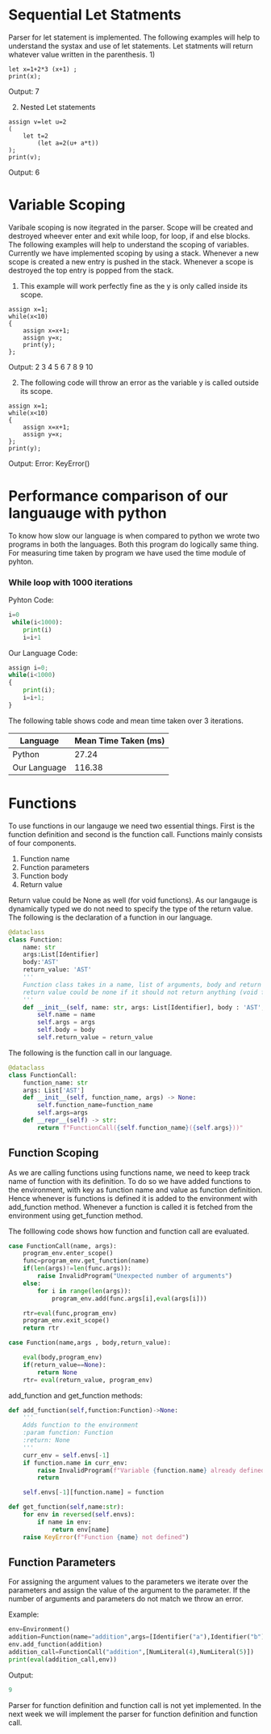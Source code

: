 # Sequential Let Statments 

Parser for let statement is implemented. The following examples will help to understand the systax and use of let statements. Let statments will return whatever value written in the parenthesis.
1)
```commandline
let x=1+2*3 (x+1) ;
print(x);
```

Output: 7


2) Nested Let statements 
```
assign v=let u=2
(
    let t=2
        (let a=2(u+ a*t))
);
print(v);
```

Output: 6 

# Variable Scoping

Varibale scoping is now itegrated in the parser. Scope will be created and destroyed wheever enter and exit while loop, for loop, if and else blocks. The following examples will help to understand the scoping of variables.
Currently we have implemented scoping by using a stack. Whenever a new scope is created a new entry is pushed in the stack. Whenever a scope is destroyed the top entry is popped from the stack. 
1. This example will work perfectly fine as the y is only called inside its scope. 
```
assign x=1;
while(x<10)
{
    assign x=x+1;
    assign y=x;
    print(y);
};
```

Output: 2 3 4 5 6 7 8 9 10

2. The following code will throw an error as the variable y is called outside its scope. 

```commandline
assign x=1;
while(x<10)
{
    assign x=x+1;
    assign y=x;
};
print(y);
```

Output: Error: KeyError()

# Performance comparison of our languauge with python 
To know how slow our language is when compared to python we wrote two programs in both the languages. Both this program do logically same thing. 
For measuring time taken by program we have used the time module of pyhton. 
### While loop with 1000 iterations
Pyhton Code:
```python
i=0
 while(i<1000):
    print(i)
    i=i+1
```

Our Language Code:
```python
assign i=0;
while(i<1000)
{
    print(i);
    i=i+1;
}
```
The following table shows code and mean time taken over 3 iterations. 

| Language     | Mean Time Taken (ms) |
|--------------|----------------------|
| Python       | 27.24                |
| Our Language | 116.38               |

# Functions 

To use functions in our langauge we need two essential things. First is the function definition and second is the function call. 
Functions mainly consists of four components.
1. Function name
2. Function parameters
3. Function body
4. Return value

Return value could be None as well (for void functions). As our langauge is dynamically typed we do not need to specify the type of the return value.
The following is the declaration of a function in our language. 
```python
@dataclass
class Function:
    name: str
    args:List[Identifier]
    body:'AST'
    return_value: 'AST'
    '''
    Function class takes in a name, list of arguments, body and return value
    return value could be none if it should not return anything (void functions)
    '''
    def __init__(self, name: str, args: List[Identifier], body : 'AST', return_value:'AST') -> None:
        self.name = name
        self.args = args
        self.body = body
        self.return_value = return_value

```

The following is the function call in our language. 
```python
@dataclass
class FunctionCall:
    function_name: str
    args: List['AST']
    def __init__(self, function_name, args) -> None:
        self.function_name=function_name
        self.args=args
    def __repr__(self) -> str:
        return f"FunctionCall({self.function_name}({self.args}))"
```

## Function Scoping
As we are calling functions using functions name, we need to keep track name of function with its definition. To do so we have added functions to the environment, with key as function name and value as function definition. 
Hence whenever is functions is defined it is added to the environment with add_function method.
Whenever a function is called it is fetched from the environment using get_function method.

The folllowing code shows how function and function call are evaluated. 
```python
case FunctionCall(name, args):
    program_env.enter_scope()
    func=program_env.get_function(name)
    if(len(args)!=len(func.args)):
        raise InvalidProgram("Unexpected number of arguments")
    else:
        for i in range(len(args)):
            program_env.add(func.args[i],eval(args[i]))

    rtr=eval(func,program_env)
    program_env.exit_scope()
    return rtr

case Function(name,args , body,return_value):

    eval(body,program_env)
    if(return_value==None):
        return None
    rtr= eval(return_value, program_env)
```

add_function and get_function methods:

```python
def add_function(self,function:Function)->None:
    '''
    Adds function to the environment
    :param function: Function
    :return: None
    '''
    curr_env = self.envs[-1]
    if function.name in curr_env:
        raise InvalidProgram(f"Variable {function.name} already defined")
        return

    self.envs[-1][function.name] = function

def get_function(self,name:str):
    for env in reversed(self.envs):
        if name in env:
            return env[name]
    raise KeyError(f"Function {name} not defined")
```

## Function Parameters

For assigning the argument values to the parameters we iterate over the parameters and assign the value of the argument to the parameter. 
If the number of arguments and parameters do not match we throw an error.

Example:
```python
env=Environment()
addition=Function(name="addition",args=[Identifier("a"),Identifier("b")],body=Sequence([]),return_value=BinOp(Identifier("a"),"+",Identifier("b")))
env.add_function(addition)
addition_call=FunctionCall("addition",[NumLiteral(4),NumLiteral(5)])
print(eval(addition_call,env)) 
```

Output:
```python
9
```


Parser for function definition and function call is not yet implemented. In the next week we will implement the parser for function definition and function call.
